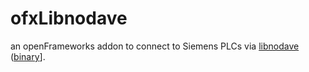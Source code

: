 # ofxLibnodave
an openFrameworks addon to connect to Siemens PLCs via [libnodave](https://github.com/netdata-be/libnodave) ([binary](http://libnodave.sourceforge.net/)].
